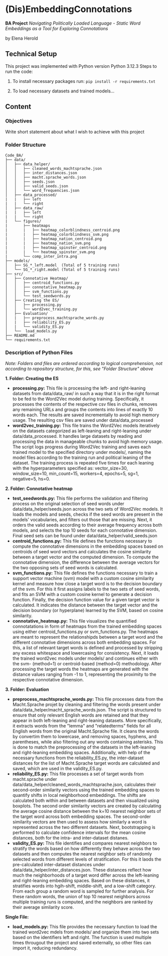 # (Dis)EmbeddingConnotations

**BA Project** *Navigating Politically Loaded Language - Static Word Embeddings as a Tool for Exploring Connotations* 

by Elena Herold

## Technical Setup
This project was implemented with Python version Python 3.12.3
Steps to run the code: 

1. To install necessary packages run:
`pip install -r requirements.txt`

2. To load necessary datasets and trained models...

## Content
### Objectives
Write short statement about what I wish to achieve with this project
### Folder Structure
```
Code_BA/
├── data/
│   ├── data_helper/
│   │   ├── cleaned_words_machtsprache.json
│   │   ├── inter_distances.json
│   │   ├── macht.sprache_words.json
│   │   ├── seeds.json
│   │   ├── valid_seeds.json
│   │   └── word_frequencies.json
│   ├── data_processed/
|   |   ├── left 
|   |   └── right
│   ├── data_raw/
|   |   ├── left 
|   |   └── right
|   └── figures/
|       ├── heatmaps
|       |   ├── heatmap_colorblindness_centroid.png
|       |   ├── heatmap_colorblindness_svm.png
|       |   ├── heatmap_nation_centroid.png
|       |   ├── heatmap_nation_svm.png
|       |   ├── heatmap_spinster_centroid.png
|       |   └── heatmap_spinster_svm.png
|       └── comp_inter_intra.png
├── models/
│   ├── SG_*_left.model  (Total of 5 training runs)
│   └── SG_*_right.model (Total of 5 training runs) 
├── src/
│   ├── Connotative Heatmap/
│   │   ├── centroid_functions.py
│   │   ├── connotative_heatmap.py
│   │   ├── svm_functions.py
│   │   └── test_seedwords.py
│   ├── Creating the ES/
│   │   ├── processing.py
│   │   └── word2vec_training.py
│   ├── Evaluation/
│   |   ├── preprocess_machtsprache_words.py
│   |   ├── reliability_ES.py
│   |   └── validity_ES.py
│   └──  load_models.py
├── README.md
└── requirements.txt
```

### Description of Python Files
*Note: Folders and files are ordered according to logical comprehension, not according to repository structure, for this, see "Folder Structure" above*

**1. Folder: Creating the ES**
  - **processing.py:** This file is processing the left- and right-leaning datasets from data/data_raw/ in such a way that it is in the right format to be fed to the Word2Vec model during training. Specifically, it processes the contents of the respective csv files in chunks, removes any remaining URLs and groups the contents into lines of exactly 10 words each. The results are saved incrementally to avoid high memory usage. The resulting csv files are saved under data/data_processed
  - **word2vec_training.py:** This file trains the Word2Vec models iteratively on the datasets categorized as left-leaning and right-leaning under data/data_processed. It handles large datasets by reading and processing the data in manageable chunks to avoid high memory usage. The script logs progress during Word2Vec training and saves each trained model to the specified directory under models/, naming the model files according to the training run and political leaning of the dataset. The training process is repeated five times for each leaning with the hyperparameters specified as: vector_size=30, window_size=10, min_count=15, workers=4, epochs=5, sg=1, negative=5, hs=0.
    
**2. Folder: Connotative heatmap**
  - **test_seedwords.py:** This file performs the validation and filtering process on the original selection of seed words under data/data_helper/seeds.json across the two sets of Word2Vec models. It loads the models and seeds, checks if the seed words are present in the models' vocabularies, and filters out those that are missing. Next, it orders the valid seeds according to their average frequency across both models, and selects the top 10 seeds for each connotative dimension. Final seed sets can be found under data/data_helper/valid_seeds.json
  - **centroid_functions.py:** This file defines the functions necessary to compute the connotative dimensions in the embedding spaces based on centroids of seed word vectors and calculates the cosine similarity between a target vector and the computed dimension. To compute the connotative dimension, the difference between the average vectors for the two opposing sets of seed words is calculated. 
  - **svm_functions.py:** This file defines the functions necessary to train a support vector machine (svm) model with a custom cosine similarity kernel and measure how close a target word is to the decision boundary of the svm. For this it first assigns labels to the two sets of seed words, and fits an SVM with a custom cosine kernel to generate a decision function. Finally, the decision function value for a given target vector is calculated. It indicates the distance between the target vector and the decision boundary (or hyperplane) learned by the SVM, based on cosine similarity. 
  - **connotative_heatmap.py:** This file visualizes the quantified connotatations in form of heatmaps from the trained embedding spaces using either centroid_functions.py or svm_functions.py. The heatmaps are meant to represent the relationshipds between a target word and the different connotative dimensions across both embedding spaces. For this, a list of relevant target words is defined and processed by stripping any excess whitespace and lowercasing for consistency. Next, it loads the trained word2vec models under models/ and continues either with the svm- (method=1) or centroid-based (method=0) methodology. After processing the target words the heatmaps are generated with the distance values ranging from -1 to 1, representing the proximity to the respective connotative dimension. 
    
**3. Folder: Evaluation**
  - **preprocess_machtsprache_words.py:** This file processes data from the Macht.Sprache projet by cleaning and filtering the words present under data/data_helper/macht_sprache_words.json. The script is structured to ensure that only relevant English words are retained and that they appear in both left-leaning and right-leaning datasets. More specifically, it extracts words from the "lemma" and "relatedterms" fields for all English words from the original Macht.Sprache file. It cleans the words by convertim them to lowercase, and removing spaces, hyphens, and parentheses, while also filtering out any words containing asterisks. This is done to match the preprocessing of the datasets in the left-leaning and right-leaning embedding spaces. Additionally, with help of the necessary functions from the reliability_ES.py, the inter-dataset distances for the list of Macht.Sprache target words are calculated and saved, which are used in the validity_ES.py. 
  - **reliability_ES.py:** This file processes a set of target words from macht.sprache under data/data_helper/cleaned_words_machtsprache.json, calculates their second-order similarity vectors using the trained embedding spaces to quantify shifts in local neighborhood embeddings. The shifts are calculated both within and between datasets and then visualized using boxplots. The second order similarity vectors are created by calculating the average cosine distance between the k=10 nearest neighbor sets of the target word across both embedding spaces. The second-order similarity vectors are then used to assess how similarly a word is represented across the two different datasets. Next, bootstrapping is performed to calculate confidence intervals for the mean cosine distances, both for the intra- and inter-dataset distanes. 
  - **validity_ES.py:** This file identifies and compares nearest neighbors to stratify the words based on how differently they behave across the two datasets and then computes the nearest neighbor sets of randomly selected words from different levels of stratification. For this it laods the pre-calculated inter-dataset distances under data/data_helper/inter_distances.json. These distances reflect how much the neighborhoods of a target word differ across the left-leaning and right-leaning embedding spaces. Based on these distances, it stratifies words into hgih-shift, middle-shift, and a low-shift category. From each group a random word is sampled for further analysis. For these random words, the union of top 10 nearest neighbors across multiple training runs is computed, and the neighbors are ranked by their average similarity score. 
    
**Single File:**
  - **load_models.py:** This file provides the necessary function to load the trained word2vec mdels from models/ and organize them into two sets based on the identifiers left and right. The function is used multiple times througout the project and saved externally, so other files can import it, reducing redundancy. 


